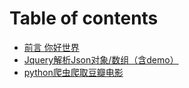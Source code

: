 # Table of contents

* [前言 你好世界](README.md)
* [Jquery解析Json对象/数组（含demo）](jquery.md)
* [python爬虫爬取豆瓣电影](python-pa-chong-pa-qu-dou-ban-dian-ying.md)

